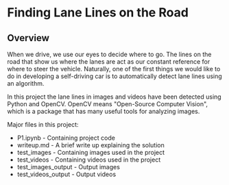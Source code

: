 # **Finding Lane Lines on the Road** 

Overview
---

When we drive, we use our eyes to decide where to go.  The lines on the road that show us where the lanes are act as our constant reference for where to steer the vehicle.  Naturally, one of the first things we would like to do in developing a self-driving car is to automatically detect lane lines using an algorithm.

In this project the lane lines in images and videos have been detected using Python and OpenCV.  OpenCV means "Open-Source Computer Vision", which is a package that has many useful tools for analyzing images.  

Major files in this project: 
* P1.ipynb - Containing project code 
* writeup.md - A brief write up explaining the solution
* test_images - Containing images used in the project
* test_videos - Containing videos used in the project 
* test_images_output - Output images
* test_videos_output - Output videos

